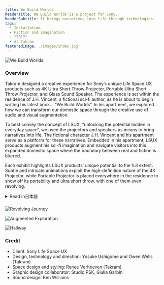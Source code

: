 ```yaml
---
title: We Build Worlds
headerTitle: We Build Worlds is a project for Sony.
headerSubtitle: It brings narratives into life through technologies.
tags:
  - Installation
  - Fiction and imagination
  - "2017"
  - At Takram
featuredImage: ./images/index.jpg
---
```


![We Build Worlds](./images/00-living.jpg)

### Overview

Takram designed a creative experience for Sony’s unique Life Space UX products such as 4K Ultra Short Throw Projector, Portable Ultra Short Throw Projector, and Glass Sound Speaker. The experience is set within the residence of J.H. Vincent, a fictional sci-fi author, as he is about to begin writing his latest book… “We Build Worlds”. In his apartment, we explored how we can transform our domestic space through the creative use of audio and visual augmentation.

To best convey the concept of LSUX, “unlocking the potential hidden in everyday space”, we used the projectors and speakers as means to bring narratives into life. The fictional character J.H. Vincent and his apartment serve as a platform for these narratives. Embedded in his apartment, LSUX products augment his sci-fi imagination and navigate visitors into this expanded domestic space where the boundary between real and fiction is blurred.

Each exhibit highlights LSUX products’ unique potential to the full extent. Subtle and intricate animations exploit the high-definition nature of the 4K Projector, while Portable Projector is placed everywhere in the residence to show off its portability and ultra short throw, with one of them even revolving.

<div class="ja">
<details>
<summary>Read in日本語</summary>

4K超短焦点プロジェクター、ポータブル超短焦点プロジェクター、グラスサウンドスピーカーなど、ユニークなプロダクト群を持つSonyのLife Space UXブランド。Takramは、これらのプロダクトのための体験型の展示をデザインし、ロンドンにて開催した。架空のSF作家J.H. Vincentが新作「We Build Worlds」を執筆している住空間という設定の中に点在する様々な仕掛けや驚き...。Life Space UXプロダクトによる映像や音響効果がどのように住空間の可能性を拡張しうるのか、という問いに焦点を当てて体験がデザインされている。

「日常空間に隠れた可能性を切り開く」というLife Space UXのコンセプトをロンドンで伝えるために、物語に息を吹き込む装置としてプロジェクターやスピーカーを使い、また物語が展開するプラットフォームとして架空のキャラクターであるJ.H. Vincentと彼の住まいを導入した。空間内に埋め込まれたLife Space UXプロダクトがJ.H. VincentのSF的な空想を投影し、虚実が入り交じった新たな住空間体験へと鑑賞者を誘うのである。

4Kプロジェクターの高画質を活かした繊細なアニメーション、超短焦点とワイヤレスを活かして散りばめられたポータブルプロジェクター群など、それぞれの展示物はLife Space UXプロダクトのユニークさを最大限に引き出す工夫がなされている。

</details>
</div>

###

![Revolving Journey](./images/04-revolving_journey.gif)

![Augmented Exploration](./images/02-augmented_exploration.jpg)

![Hallway](./images/03-animating_encyclopedia.jpg)

### Credit

* Client: Sony Life Space UX
* Design, technology and direction: Yosuke Ushigome and Owen Wells (Takram)
* Space design and styling: Renee Verhoeven (Takram)
* Graphic design collaborator: Studio PSK, Giulia Garbin
* Sound design: Ben Williams
